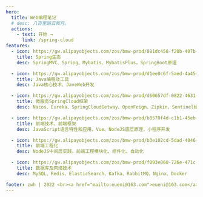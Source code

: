 ```yaml
---
hero:
  title: Web编程笔记
  # desc: 八百里路云和月。
  actions:
    - text: 开始 →
      link: /spring-cloud
features:
  - icon: https://gw.alipayobjects.com/zos/bmw-prod/881dc458-f20b-407b-947a-95104b5ec82b/k79dm8ih_w144_h144.png
    title: Spring生态
    desc: SpringMVC、Spring、Mybatis、MybatisPlus，SpringBoot原理

  - icon: https://gw.alipayobjects.com/zos/bmw-prod/d1ee0c6f-5aed-4a45-a507-339a4bfe076c/k7bjsocq_w144_h144.png
    title: Java编程及工具
    desc: Java核心技术、JaveWeb开发

  - icon: https://gw.alipayobjects.com/zos/bmw-prod/d60657df-0822-4631-9d7c-e7a869c2f21c/k79dmz3q_w126_h126.png
    title: 微服务SpringCloud框架
    desc: Nacos、Eureka、SpringCloudGetway、OpenFeign、Zipkin、Sentinel组件

  - icon: https://gw.alipayobjects.com/zos/bmw-prod/b8570f4d-c1b1-45eb-a1da-abff53159967/kj9t990h_w144_h144.png
    title: 前端技术、前端框架
    desc: JavaScript语言特性和应用，Vue、NodeJS底层原理，小程序开发

  - icon: https://gw.alipayobjects.com/zos/bmw-prod/b3e102cd-5dad-4046-a02a-be33241d1cc7/kj9t8oji_w144_h144.png
    title: 前端工程化
    desc: NodeJS中间层实践，前端工程模块化、组件化、自动化

  - icon: https://gw.alipayobjects.com/zos/bmw-prod/f093e060-726e-471c-a53e-e988ed3f560c/kj9t9sk7_w144_h144.png
    title: 数据库及网络技术
    desc: MySQL、Redis、ElasticSearch、Kafka、RabbitMQ、Nginx、Docker

footer: zwh | 2022 <br><a href="mailto:eueni@163.com">eueni@163.com</a>
---
```

